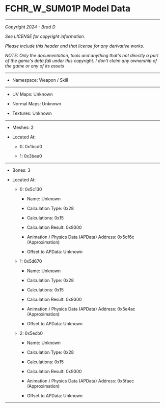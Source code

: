 # FCHR_W_SUM01P Model Data

---

*Copyright 2024 - Brad D*

*See LICENSE for copyright information.*

*Please include this header and that license for any derivative works.*

*NOTE: Only the documentation, tools and anything that's not directly a part of the game's data fall under this copyright. I don't claim any ownership of the game or any of its assets*

---

* Namespace: Weapon / Skill

---

* UV Maps: Unknown

* Normal Maps: Unknown

* Textures: Unknown

---

* Meshes: 2

* Located At:

  * 0: 0x1bcd0

  * 1: 0x3bee0

---

* Bones: 3

* Located At:

  * 0: 0x5c130

    * Name: Unknown

    * Calculation Type: 0x28

    * Calculations: 0x15

    * Calculation Result: 0x9300

    * Animation / Physics Data (APData) Address: 0x5cf6c (Approximation)

    * Offset to APData: Unknown

  * 1: 0x5d670

    * Name: Unknown

    * Calculation Type: 0x28

    * Calculations: 0x15

    * Calculation Result: 0x9300

    * Animation / Physics Data (APData) Address: 0x5e4ac (Approximation)

    * Offset to APData: Unknown

  * 2: 0x5ecb0

    * Name: Unknown

    * Calculation Type: 0x28

    * Calculations: 0x15

    * Calculation Result: 0x9300

    * Animation / Physics Data (APData) Address: 0x5faec (Approximation)

    * Offset to APData: Unknown

---

